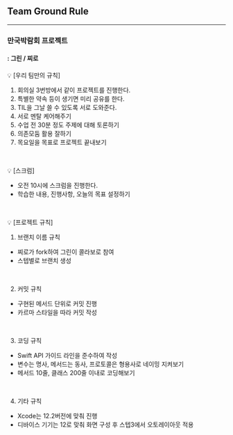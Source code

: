 ## Team Ground Rule
---
### 만국박람회 프로젝트 

#### : 그린 / 찌로

💡 [우리 팀만의 규칙]
1) 회의실 3번방에서 같이 프로젝트를 진행한다.
2) 특별한 약속 등이 생기면 미리 공유를 한다.
3) TIL을 그날 쓸 수 있도록 서로 도와준다.
4) 서로 멘탈 케어해주기
5) 수업 전 30분 정도 주제에 대해 토론하기
6) 의존모둠 활용 잘하기
7) 목요일을 목표로 프로젝트 끝내보기   
<br>

💡 [스크럼]
 - 오전 10시에 스크럼을 진행한다.
 - 학습한 내용, 진행사항, 오늘의 목표 설정하기    
<br>

💡 [프로젝트 규칙]
1) 브랜치 이름 규칙
 - 찌로가 fork하여 그린이 콜라보로 참여
 - 스텝별로 브랜치 생성    
 <br>
 
2) 커밋 규칙
- 구현된 메서드 단위로 커밋 진행
- 카르마 스타일을 따라 커밋 작성   
<br>

3) 코딩 규칙
- Swift API 가이드 라인을 준수하여 작성
- 변수는 명사, 메서드는 동사, 프로토콜은 형용사로 네이밍 지켜보기
- 메서드 10줄, 클래스 200줄 이내로 코딩해보기   
<br>

4) 기타 규칙
- Xcode는 12.2버전에 맞춰 진행
- 디바이스 기기는 12로 맞춰 화면 구성 후 스텝3에서 오토레이아웃 적용    
